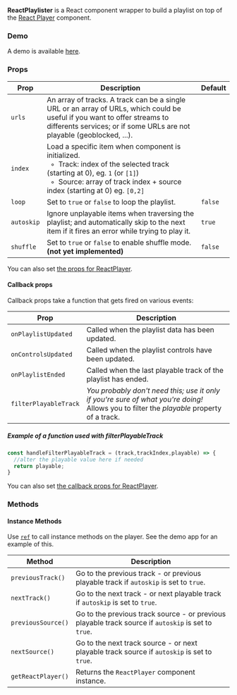 **ReactPlaylister** is a React component wrapper to build a playlist on top of the [React Player](https://github.com/cookpete/react-player) component.

### Demo

A demo is available [here](http://spiff-radio.org/react-playlister).

### Props

Prop | Description | Default
---- | ----------- | -------
`urls` | An array of tracks. A track can be a single URL or an array of URLs, which could be useful if you want to offer streams to differents services; or if some URLs are not playable (geoblocked, ...).
`index` | Load a specific item when component is initialized.<br/>&nbsp; ◦ &nbsp;Track: index of the selected track (starting at 0), eg. `1` (or `[1]`)<br/>&nbsp; ◦ &nbsp;Source: array of track index + source index (starting at 0) eg. `[0,2]`
`loop` | Set to `true` or `false` to loop the playlist. | `false`
`autoskip` | Ignore unplayable items when traversing the playlist; and automatically skip to the next item if it fires an error while trying to play it. | `true`
`shuffle` | Set to `true` or `false` to enable shuffle mode. **(not yet implemented)** | `false`

You can also set [the props for ReactPlayer](https://github.com/cookpete/react-player/blob/master/README.md#props).

#### Callback props

Callback props take a function that gets fired on various events:

Prop | Description
---- | -----------
`onPlaylistUpdated` | Called when the playlist data has been updated.
`onControlsUpdated` | Called when the playlist controls have been updated.
`onPlaylistEnded` | Called when the last playable track of the playlist has ended.
`filterPlayableTrack` | *You probably don't need this; use it only if you're sure of what you're doing!*<br/> Allows you to filter the *playable* property of a track.

##### Example of a function used with *filterPlayableTrack*

```js
const handleFilterPlayableTrack = (track,trackIndex,playable) => {
  //alter the playable value here if needed
  return playable;
}
```

You can also set [the callback props for ReactPlayer](https://github.com/cookpete/react-player/blob/master/README.md#callback-props).

### Methods

#### Instance Methods
Use [`ref`](https://facebook.github.io/react/docs/refs-and-the-dom.html) to call instance methods on the player. See the demo app for an example of this.

Method | Description
------ | -----------
`previousTrack()` | Go to the previous track - or previous playable track if `autoskip` is set to `true`.
`nextTrack()` | Go to the next track - or next playable track if `autoskip` is set to `true`.
`previousSource()` | Go to the previous track source - or previous playable track source if `autoskip` is set to `true`.
`nextSource()` | Go to the next track source - or next playable track source if `autoskip` is set to `true`.
`getReactPlayer()` | Returns the `ReactPlayer` component instance.
